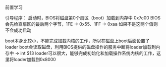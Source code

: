 前置学习

引导程序：
启动时，BIOS将磁盘第0个扇区（boot）加载到内存中 0x7c00
BIOS会先检查扇区的最后两个字节，1FE -> 0x55、1FF -> 0xaa
如果不是这两个值则不会成功启动

boot本身比较小，不能完成加载内核的工作，所以在磁盘上boot后面设置了loader
boot会读取磁盘，利用BIOS提供的磁盘操作的服务中断将loader加载到内存中 -> int $13
loader可以很大，能够完成初始化和加载操作系统内核的工作，这里将loader加载到0x8000
